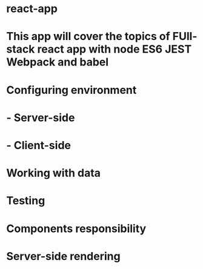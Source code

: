 # react-app
# This app will cover the topics of FUll-stack react app with node ES6 JEST Webpack and babel
# Configuring environment
#    - Server-side
#    - Client-side
# Working with data
# Testing
# Components responsibility
# Server-side rendering
